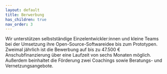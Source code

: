 ```yaml
---
layout: default
title: Berwerbung
has_children: true
nav_order: 3
---
```


Wir unterstützen selbstständige Einzelentwickler:innen und kleine Teams bei der Umsetzung ihre Open-Source-Softwareidee bis zum Prototypen. Zweimal jährlich ist die Bewerbung auf bis zu 47.500 € Anschubfinanzierung über eine Laufzeit von sechs Monaten möglich. Außerdem beinhaltet die Förderung zwei Coachings sowie Beratungs- und Vernetzungsangebote.
